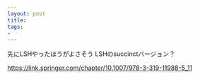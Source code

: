```yaml
---
layout: post
title: 
tags:
- 
---
```


先にLSHやったほうがよさそう
LSHのsuccinctバージョン？

https://link.springer.com/chapter/10.1007/978-3-319-11988-5_11
